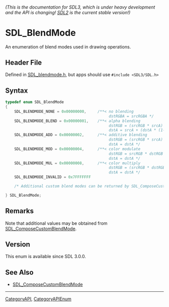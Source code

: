 ###### (This is the documentation for SDL3, which is under heavy development and the API is changing! [SDL2](https://wiki.libsdl.org/SDL2/) is the current stable version!)
# SDL_BlendMode

An enumeration of blend modes used in drawing operations.

## Header File

Defined in [SDL_blendmode.h](https://github.com/libsdl-org/SDL/blob/main/include/SDL3/SDL_blendmode.h), but apps should use `#include <SDL3/SDL.h>`

## Syntax

```c
typedef enum SDL_BlendMode
{
    SDL_BLENDMODE_NONE = 0x00000000,     /**< no blending
                                              dstRGBA = srcRGBA */
    SDL_BLENDMODE_BLEND = 0x00000001,    /**< alpha blending
                                              dstRGB = (srcRGB * srcA) + (dstRGB * (1-srcA))
                                              dstA = srcA + (dstA * (1-srcA)) */
    SDL_BLENDMODE_ADD = 0x00000002,      /**< additive blending
                                              dstRGB = (srcRGB * srcA) + dstRGB
                                              dstA = dstA */
    SDL_BLENDMODE_MOD = 0x00000004,      /**< color modulate
                                              dstRGB = srcRGB * dstRGB
                                              dstA = dstA */
    SDL_BLENDMODE_MUL = 0x00000008,      /**< color multiply
                                              dstRGB = (srcRGB * dstRGB) + (dstRGB * (1-srcA))
                                              dstA = dstA */
    SDL_BLENDMODE_INVALID = 0x7FFFFFFF

    /* Additional custom blend modes can be returned by SDL_ComposeCustomBlendMode() */

} SDL_BlendMode;
```

## Remarks

Note that additional values may be obtained from
[SDL_ComposeCustomBlendMode](SDL_ComposeCustomBlendMode).

## Version

This enum is available since SDL 3.0.0.

## See Also

* [SDL_ComposeCustomBlendMode](SDL_ComposeCustomBlendMode)

----
[CategoryAPI](CategoryAPI), [CategoryAPIEnum](CategoryAPIEnum)


